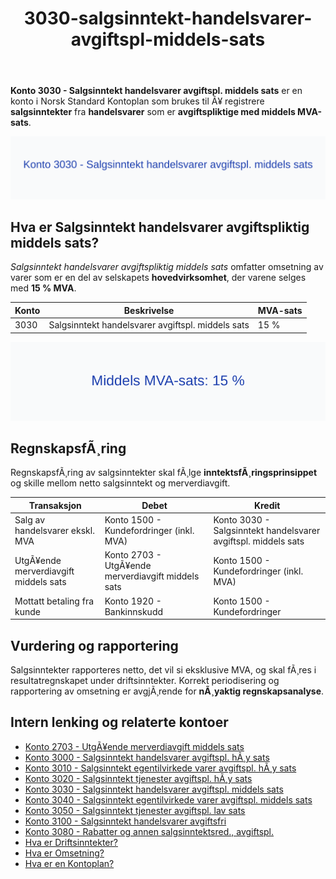 ﻿---
title: "3030-salgsinntekt-handelsvarer-avgiftspl-middels-sats"
meta_title: "3030-salgsinntekt-handelsvarer-avgiftspl-middels-sats"
meta_description: '**Konto 3030 - Salgsinntekt handelsvarer avgiftspl. middels sats** er en konto i Norsk Standard Kontoplan som brukes til Ã¥ registrere **salgsinntekter** fra **...'
slug: 3030-salgsinntekt-handelsvarer-avgiftspl-middels-sats
type: blog
layout: pages/single
---

**Konto 3030 - Salgsinntekt handelsvarer avgiftspl. middels sats** er en konto i Norsk Standard Kontoplan som brukes til Ã¥ registrere **salgsinntekter** fra **handelsvarer** som er **avgiftspliktige med middels MVA-sats**.

![Illustrasjon av konto 3030 Salgsinntekt handelsvarer avgiftspl. middels sats](3030-salgsinntekt-handelsvarer-avgiftspl-middels-sats-image.svg)

## Hva er Salgsinntekt handelsvarer avgiftspliktig middels sats?

*Salgsinntekt handelsvarer avgiftspliktig middels sats* omfatter omsetning av varer som er en del av selskapets **hovedvirksomhet**, der varene selges med **15 % MVA**.

| Konto | Beskrivelse                                            | MVA-sats |
|-------|--------------------------------------------------------|----------|
| 3030  | Salgsinntekt handelsvarer avgiftspl. middels sats       | 15 %     |

![Middels MVA-sats 15 %](3030-mva-middels-sats.svg)

## RegnskapsfÃ¸ring

RegnskapsfÃ¸ring av salgsinntekter skal fÃ¸lge **inntektsfÃ¸ringsprinsippet** og skille mellom netto salgsinntekt og merverdiavgift.

| Transaksjon                                  | Debet                                            | Kredit                                                 |
|----------------------------------------------|--------------------------------------------------|-------------------------------------------------------|
| Salg av handelsvarer ekskl. MVA              | Konto 1500 - Kundefordringer (inkl. MVA)         | Konto 3030 - Salgsinntekt handelsvarer avgiftspl. middels sats |
| UtgÃ¥ende merverdiavgift middels sats         | Konto 2703 - UtgÃ¥ende merverdiavgift middels sats| Konto 1500 - Kundefordringer (inkl. MVA)               |
| Mottatt betaling fra kunde                   | Konto 1920 - Bankinnskudd                        | Konto 1500 - Kundefordringer                           |

## Vurdering og rapportering

Salgsinntekter rapporteres netto, det vil si eksklusive MVA, og skal fÃ¸res i resultatregnskapet under driftsinntekter. Korrekt periodisering og rapportering av omsetning er avgjÃ¸rende for **nÃ¸yaktig regnskapsanalyse**.

## Intern lenking og relaterte kontoer

* [Konto 2703 - UtgÃ¥ende merverdiavgift middels sats](/blogs/kontoplan/2703-utgaende-merverdiavgift-middels-sats "Konto 2703 - UtgÃ¥ende merverdiavgift middels sats")
* [Konto 3000 - Salgsinntekt handelsvarer avgiftspl. hÃ¸y sats](/blogs/kontoplan/3000-salgsinntekt-handelsvarer-avgiftspl-hoy-sats "Konto 3000 - Salgsinntekt handelsvarer avgiftspl. hÃ¸y sats")
* [Konto 3010 - Salgsinntekt egentilvirkede varer avgiftspl. hÃ¸y sats](/blogs/kontoplan/3010-salgsinntekt-egentilvirkede-varer-avgiftspl-hoy-sats "Konto 3010 - Salgsinntekt egentilvirkede varer avgiftspl. hÃ¸y sats")
* [Konto 3020 - Salgsinntekt tjenester avgiftspl. hÃ¸y sats](/blogs/kontoplan/3020-salgsinntekt-tjenester-avgiftspl-hoy-sats "Konto 3020 - Salgsinntekt tjenester avgiftspl. hÃ¸y sats")
* [Konto 3030 - Salgsinntekt handelsvarer avgiftspl. middels sats](/blogs/kontoplan/3030-salgsinntekt-handelsvarer-avgiftspl-middels-sats "Konto 3030 - Salgsinntekt handelsvarer avgiftspl. middels sats")
* [Konto 3040 - Salgsinntekt egentilvirkede varer avgiftspl. middels sats](/blogs/kontoplan/3040-salgsinntekt-egentilvirkede-varer-avgiftspl-middels-sats "Konto 3040 - Salgsinntekt egentilvirkede varer avgiftspl. middels sats")
* [Konto 3050 - Salgsinntekt tjenester avgiftspl. lav sats](/blogs/kontoplan/3050-salgsinntekt-tjenester-avgiftspl-lav-sats "Konto 3050 - Salgsinntekt tjenester avgiftspl. lav sats")
* [Konto 3100 - Salgsinntekt handelsvarer avgiftsfri](/blogs/kontoplan/3100-salgsinntekt-handelsvarer-avgiftsfri "Konto 3100 - Salgsinntekt handelsvarer avgiftsfri")
* [Konto 3080 - Rabatter og annen salgsinntektsred., avgiftspl.](/blogs/kontoplan/3080-rabatter-og-annen-salgsinntektsred-avgiftspl "Konto 3080 - Rabatter og annen salgsinntektsred., avgiftspl.")
* [Hva er Driftsinntekter?](/blogs/regnskap/hva-er-driftsinntekter "Hva er Driftsinntekter? Komplett Guide til Driftsinntekter i Regnskap")
* [Hva er Omsetning?](/blogs/regnskap/hva-er-omsetning "Hva er Omsetning? Komplett Guide til Omsetning i Regnskap og Skatt")
* [Hva er en Kontoplan?](/blogs/regnskap/hva-er-kontoplan "Hva er en Kontoplan? Komplett Guide til Kontoplaner i Norsk Regnskap")
